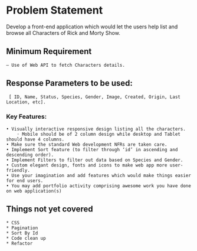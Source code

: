 # Problem Statement
Develop a front-end application which would let the users help list and browse all Characters of Rick and Morty Show.
## Minimum Requirement
    — Use of Web API to fetch Characters details.
## Response Parameters to be used:

``` [ ID, Name, Status, Species, Gender, Image, Created, Origin, Last Location, etc].```

### Key Features:
    • Visually interactive responsive design listing all the characters.
        ◦ Mobile should be of 2 column design while desktop and Tablet should have 4 columns.
    • Make sure the standard Web development NFRs are taken care.
    • Implement Sort feature (to filter through ‘id’ in ascending and descending order).
    • Implement Filters to filter out data based on Species and Gender.
    • Custom elegant design, fonts and icons to make web app more user-friendly.
    • Use your imagination and add features which would make things easier for end users.
    • You may add portfolio activity comprising awesome work you have done on web application(s)

## Things not yet covered
    * CSS
    * Pagination
    * Sort By Id
    * Code clean up
    * Refactor